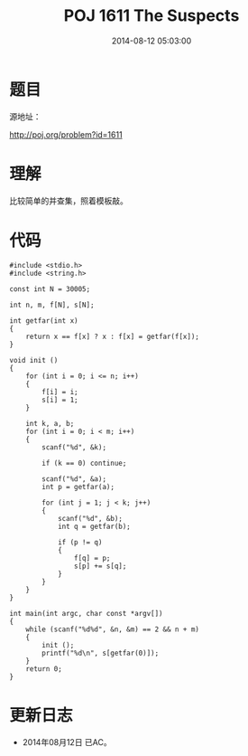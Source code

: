 ﻿---
title: POJ 1611 The Suspects
date: 2014-08-12 05:03:00
categories: Exercise
toc: true
---
# 题目
源地址：

http://poj.org/problem?id=1611

# 理解
比较简单的并查集，照着模板敲。

<!-- more -->

# 代码

```
#include <stdio.h>
#include <string.h>

const int N = 30005;

int n, m, f[N], s[N];

int getfar(int x)
{
    return x == f[x] ? x : f[x] = getfar(f[x]);
}

void init ()
{
    for (int i = 0; i <= n; i++)
    {
        f[i] = i;
        s[i] = 1;
    }

    int k, a, b;
    for (int i = 0; i < m; i++)
    {
        scanf("%d", &k);

        if (k == 0) continue;

        scanf("%d", &a);
        int p = getfar(a);

        for (int j = 1; j < k; j++)
        {
            scanf("%d", &b);
            int q = getfar(b);

            if (p != q)
            {
                f[q] = p;
                s[p] += s[q];
            }
        }
    }
}

int main(int argc, char const *argv[])
{
    while (scanf("%d%d", &n, &m) == 2 && n + m)
    {
        init ();
        printf("%d\n", s[getfar(0)]);
    }
    return 0;
}

```

# 更新日志
- 2014年08月12日 已AC。